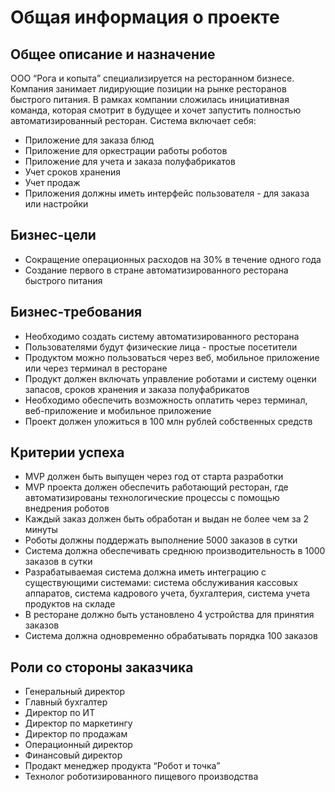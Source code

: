 # Общая информация о проекте

 ## Общее описание и назначение
 
ООО “Рога и копыта” специализируется на ресторанном бизнесе. Компания занимает лидирующие позиции на рынке ресторанов быстрого питания. В рамках компании сложилась инициативная команда, которая смотрит в будущее и хочет запустить полностью автоматизированный ресторан.
Система включает себя:
- Приложение для заказа блюд
- Приложение для оркестрации работы роботов
- Приложение для учета и заказа полуфабрикатов
- Учет сроков хранения
- Учет продаж
- Приложения должны иметь интерфейс пользователя - для заказа или настройки 

## Бизнес-цели
- Сокращение операционных расходов на 30% в течение одного года
- Создание первого в стране автоматизированного ресторана быстрого питания

## Бизнес-требования
- Необходимо создать систему автоматизированного ресторана
- Пользователями будут физические лица - простые посетители
- Продуктом можно пользоваться через веб, мобильное приложение или через терминал в ресторане
- Продукт должен включать управление роботами и систему оценки запасов, сроков хранения и заказа полуфабрикатов
- Необходимо обеспечить возможность оплатить через терминал, веб-приложение и мобильное приложение
- Проект должен уложиться в 100 млн рублей собственных средств

## Критерии успеха

- MVP должен быть выпущен через год от старта разработки
- MVP проекта должен обеспечить работающий ресторан, где автоматизированы технологические процессы с помощью внедрения роботов
- Каждый заказ должен быть обработан и выдан не более чем за 2 минуты
- Роботы должны поддержать выполнение 5000 заказов в сутки
- Система должна обеспечивать среднюю производительность в 1000 заказов в сутки
- Разрабатываемая система должна иметь интеграцию с существующими системами: система обслуживания кассовых аппаратов, система кадрового учета, бухгалтерия, система учета продуктов на складе
- В ресторане должно быть установлено 4 устройства для принятия заказов
- Система должна одновременно обрабатывать порядка 100 заказов

## Роли со стороны заказчика
- Генеральный директор
- Главный бухгалтер
- Директор по ИТ
- Директор по маркетингу
- Директор по продажам
- Операционный директор
- Финансовый директор
- Продакт менеджер продукта “Робот и точка”
- Технолог роботизированного пищевого производства

